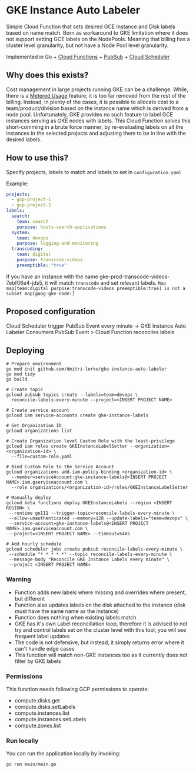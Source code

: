 # GKE Instance Auto Labeler

Simple Cloud Function that sets desired GCE Instance and Disk labels based on name match. Born as workaround to GKE limitation where it does not support setting GCE labels on the NodePools. Meaning that billing has a cluster level granularity, but not have a Node Pool level granularity. 

Implemented in Go + [Cloud Functions](https://cloud.google.com/functions/) + [PubSub](https://cloud.google.com/pubsub) + [Cloud Scheduler](https://cloud.google.com/scheduler)

## Why does this exists?

Cost management in large projects running GKE can be a challenge. While, there is a [Metered Usage](https://cloud.google.com/kubernetes-engine/docs/how-to/cluster-usage-metering) feature, it is too far removed from the rest of the billing. Instead, in plenty of the cases, it is possible to allocate cost to a team/product/division based on the instance name which is derived from a node pool. Unfortunately, GKE provides no such feature to label GCE instances serving as GKE nodes with labels. This Cloud Function solves this short-comming in a brute force manner, by re-evaluating labels on all the instances in the selected projects and adjusting them to be in line with the desired labels.

## How to use this?

Specify projects, labels to match and labels to set in `configuration.yaml`

Example:
```yaml
projects:
  - gcp-project-1
  - gcp-project-2
labels:
  search:
    team: search
    purpose: hosts-search-applications
  system:
    team: devops
    purpose: logging-and-monitoring
  transcoding:
    team: digital
    purpose: transcode-videos
    preemptible: "true"
```
If you have an instance with the name gke-prod-transcode-videos-7ebf06e4-jds5, it will match `transcode` and set relevant labels.
`Map map[team:digital purpose:transcode-videos preemptible:true] is not a subset map[goog-gke-node:]`

## Proposed configuration

Cloud Scheduler trigger PubSub Event every minute -> GKE Instance Auto Labeler Consumers PubSub Event > Cloud Function reconciles labels


## Deploying

```shell
# Prepare environment
go mod init github.com/dmitri-lerko/gke-instance-auto-labeler
go mod tidy
go build

# Create topic
gcloud pubsub topics create --labels=team=devops \ 
  reconcile-labels-every-minute --project=<INSERT PROJECT NAME>

# Create service account
gcloud iam service-accounts create gke-instance-labels

# Get Organization ID
gcloud organizations list

# Create Organization level Custom Role with the least-privilege
gcloud iam roles create GKEInstanceLabelSetter --organization=<organization-id> \
  --file=custom-role.yaml

# Bind Custom Role to the Service Account
gcloud organizations add-iam-policy-binding <organization-id> \
  --member=serviceAccount:gke-instance-labels@<INSERT PROJECT NAME>.iam.gserviceaccount.com \
  --role organizations/<organization-id>/roles/GKEInstanceLabelSetter

# Manually deploy
gcloud beta functions deploy GKEInstanceLabels --region <INSERT REGION> \
 --runtime go111 --trigger-topic=reconcile-labels-every-minute \
 --allow-unauthenticated --memory=128 --update-labels="team=devops" \
 --service-account=gke-instance-labels@<INSERT PROJECT NAME>.iam.gserviceaccount.com \
 --project=<INSERT PROJECT NAME> --timeout=540s

# Add hourly schedule
gcloud scheduler jobs create pubsub reconcile-labels-every-minute \
 --schedule "* * * * *" --topic reconcile-labels-every-minute \
 --message-body "Reconcile GKE Instance Labels every minute" \
 --project <INSERT PROJECT NAME>
```

### Warning
* Function adds new labels where missing and overrides where present, but different
* Function also updates labels on the disk attached to the instance (disk must have the same name as the instance)
* Function does nothing when existing labels match
* GKE has it's own Label reconcillation loop, therefore it is advised to not try and control labels set on the cluster level with this tool, you will see frequent label updates
* The code is not defensive, but instead, it simply returns error where it can't handle edge cases
* This function will match non-GKE instances too as it currently does not filter by GKE labels


### Permissions
This function needs following GCP permissions to operate:

* compute.disks.get
* compute.disks.setLabels
* compute.instances.list
* compute.instances.setLabels
* compute.zones.list

### Run locally

You can run the application locally by invoking:

`go run main/main.go`
